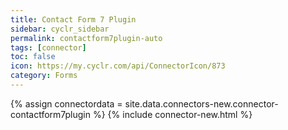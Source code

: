 ```yaml
---
title: Contact Form 7 Plugin
sidebar: cyclr_sidebar
permalink: contactform7plugin-auto
tags: [connector]
toc: false
icon: https://my.cyclr.com/api/ConnectorIcon/873
category: Forms
---
```

{% assign connectordata = site.data.connectors-new.connector-contactform7plugin %}
{% include connector-new.html %}	